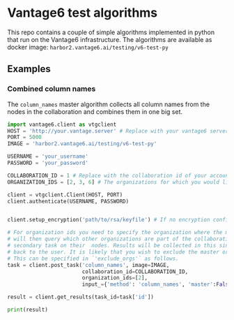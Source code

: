 # Vantage6 test algorithms

This repo contains a couple of simple algorithms implemented in python that run on the Vantage6 infrastructure.
The algorithms are available as docker image: `harbor2.vantage6.ai/testing/v6-test-py`

## Examples

### Combined column names
The `column_names` master algorithm collects all column names from the nodes in the collaboration and combines them 
in one big set.

```python
import vantage6.client as vtgclient
HOST = 'http://your.vantage.server' # Replace with your vantage6 server URI
PORT = 5000
IMAGE = 'harbor2.vantage6.ai/testing/v6-test-py'

USERNAME = 'your_username'
PASSWORD = 'your_password'

COLLABORATION_ID = 1 # Replace with the collaboration id of your account
ORGANIZATION_IDS = [2, 3, 6] # The organizations for which you would like to collect the column names

client = vtgclient.Client(HOST, PORT)
client.authenticate(USERNAME, PASSWORD)


client.setup_encryption('path/to/rsa/keyfile') # If no encryption configured do client.setup_encryption(None)

# For organization ids you need to specify the organization where the master algorithm should be run. This algorithm 
# will then query which other organizations are part of the collaboration and will in turn trigger the 
# secondary task on their  nodes. Results will be collected in this single master organization, aggregated and sent 
# back to the user. It is likely that you wish to exclude the master organization from running the secondary task. 
# This can be specified in `'exclude_orgs'` as follows.
task = client.post_task('column_names', image=IMAGE, 
                        collaboration_id=COLLABORATION_ID,
                        organization_ids=[2],
                        input_={'method': 'column_names', 'master':False, 'kwargs':{'exclude_orgs': [2]}})

result = client.get_results(task_id=task['id'])

print(result)
```